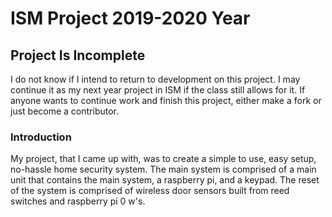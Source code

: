# ISM Project 2019-2020 Year

## Project Is Incomplete

I do not know if I intend to return to development on this project.
I may continue it as my next year project in ISM if the class still allows for it.
If anyone wants to continue work and finish this project, either make a fork or just become a contributor.

### Introduction

My project, that I came up with, was to create a simple to use, easy setup, no-hassle home security system.
The main system is comprised of a main unit that contains the main system, a raspberry pi, and a keypad.
The reset of the system is comprised of wireless door sensors built from reed switches and raspberry pi 0 w's.
